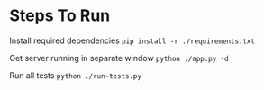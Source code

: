 # Steps To Run

Install required dependencies
```pip install -r ./requirements.txt```

Get server running in separate window
```python ./app.py -d```

Run all tests
```python ./run-tests.py```